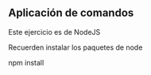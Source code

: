 ## Aplicación de comandos

Este ejercicio es de NodeJS

Recuerden instalar los paquetes de node

npm install